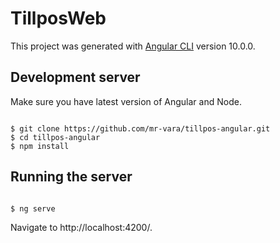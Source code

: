 # TillposWeb

This project was generated with [Angular CLI](https://github.com/angular/angular-cli) version 10.0.0.

## Development server

Make sure you have latest version of Angular and Node.

```#!/bin/sh

$ git clone https://github.com/mr-vara/tillpos-angular.git
$ cd tillpos-angular
$ npm install

```


## Running the server
```#!/bin/sh

$ ng serve

```
Navigate to http://localhost:4200/.
